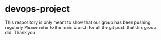 # devops-project
This respository is only meant to show that our group has been pushing regularly
Please refer to the main branch for all the git push that this group did. Thank you
